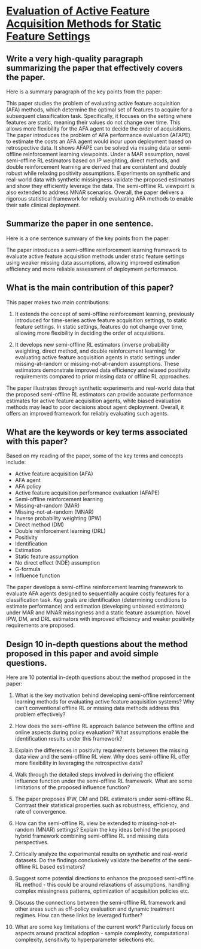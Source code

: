 # [Evaluation of Active Feature Acquisition Methods for Static Feature   Settings](https://arxiv.org/abs/2312.03619)

## Write a very high-quality paragraph summarizing the paper that effectively covers the paper.

 Here is a summary paragraph of the key points from the paper:

This paper studies the problem of evaluating active feature acquisition (AFA) methods, which determine the optimal set of features to acquire for a subsequent classification task. Specifically, it focuses on the setting where features are static, meaning their values do not change over time. This allows more flexibility for the AFA agent to decide the order of acquisitions. The paper introduces the problem of AFA performance evaluation (AFAPE) to estimate the costs an AFA agent would incur upon deployment based on retrospective data. It shows AFAPE can be solved via missing data or semi-offline reinforcement learning viewpoints. Under a MAR assumption, novel semi-offline RL estimators based on IP weighting, direct methods, and double reinforcement learning are derived that are consistent and doubly robust while relaxing positivity assumptions. Experiments on synthetic and real-world data with synthetic missingness validate the proposed estimators and show they efficiently leverage the data. The semi-offline RL viewpoint is also extended to address MNAR scenarios. Overall, the paper delivers a rigorous statistical framework for reliably evaluating AFA methods to enable their safe clinical deployment.


## Summarize the paper in one sentence.

 Here is a one sentence summary of the key points from the paper:

The paper introduces a semi-offline reinforcement learning framework to evaluate active feature acquisition methods under static feature settings using weaker missing data assumptions, allowing improved estimation efficiency and more reliable assessment of deployment performance.


## What is the main contribution of this paper?

 This paper makes two main contributions:

1. It extends the concept of semi-offline reinforcement learning, previously introduced for time-series active feature acquisition settings, to static feature settings. In static settings, features do not change over time, allowing more flexibility in deciding the order of acquisitions. 

2. It develops new semi-offline RL estimators (inverse probability weighting, direct method, and double reinforcement learning) for evaluating active feature acquisition agents in static settings under missing-at-random or missing-not-at-random assumptions. These estimators demonstrate improved data efficiency and relaxed positivity requirements compared to prior missing data or offline RL approaches.

The paper illustrates through synthetic experiments and real-world data that the proposed semi-offline RL estimators can provide accurate performance estimates for active feature acquisition agents, while biased evaluation methods may lead to poor decisions about agent deployment. Overall, it offers an improved framework for reliably evaluating such agents.


## What are the keywords or key terms associated with this paper?

 Based on my reading of the paper, some of the key terms and concepts include:

- Active feature acquisition (AFA)
- AFA agent
- AFA policy
- Active feature acquisition performance evaluation (AFAPE) 
- Semi-offline reinforcement learning
- Missing-at-random (MAR)
- Missing-not-at-random (MNAR)
- Inverse probability weighting (IPW)
- Direct method (DM)
- Double reinforcement learning (DRL)
- Positivity
- Identification
- Estimation
- Static feature assumption
- No direct effect (NDE) assumption
- G-formula
- Influence function

The paper develops a semi-offline reinforcement learning framework to evaluate AFA agents designed to sequentially acquire costly features for a classification task. Key goals are identification (determining conditions to estimate performance) and estimation (developing unbiased estimators) under MAR and MNAR missingness and a static feature assumption. Novel IPW, DM, and DRL estimators with improved efficiency and weaker positivity requirements are proposed.


## Design 10 in-depth questions about the method proposed in this paper and avoid simple questions.

 Here are 10 potential in-depth questions about the method proposed in the paper:

1) What is the key motivation behind developing semi-offline reinforcement learning methods for evaluating active feature acquisition systems? Why can't conventional offline RL or missing data methods address this problem effectively?

2) How does the semi-offline RL approach balance between the offline and online aspects during policy evaluation? What assumptions enable the identification results under this framework?

3) Explain the differences in positivity requirements between the missing data view and the semi-offline RL view. Why does semi-offline RL offer more flexibility in leveraging the retrospective data?

4) Walk through the detailed steps involved in deriving the efficient influence function under the semi-offline RL framework. What are some limitations of the proposed influence function? 

5) The paper proposes IPW, DM and DRL estimators under semi-offline RL. Contrast their statistical properties such as robustness, efficiency, and rate of convergence. 

6) How can the semi-offline RL view be extended to missing-not-at-random (MNAR) settings? Explain the key ideas behind the proposed hybrid framework combining semi-offline RL and missing data perspectives.

7) Critically analyze the experimental results on synthetic and real-world datasets. Do the findings conclusively validate the benefits of the semi-offline RL based estimators?

8) Suggest some potential directions to enhance the proposed semi-offline RL method - this could be around relaxations of assumptions, handling complex missingness patterns, optimization of acquisition policies etc.

9) Discuss the connections between the semi-offline RL framework and other areas such as off-policy evaluation and dynamic treatment regimes. How can these links be leveraged further?

10) What are some key limitations of the current work? Particularly focus on aspects around practical adoption - sample complexity, computational complexity, sensitivity to hyperparameter selections etc.
